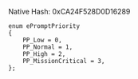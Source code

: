 Native Hash: 0xCA24F528D0D16289

```
enum ePromptPriority
{
	PP_Low = 0,
	PP_Normal = 1,
	PP_High = 2,
	PP_MissionCritical = 3,
};
```